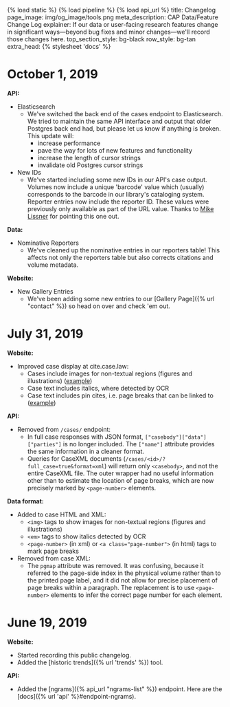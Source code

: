 {% load static %}
{% load pipeline %}
{% load api_url %}
title: Changelog
page_image: img/og_image/tools.png
meta_description: CAP Data/Feature Change Log
explainer: If our data or user-facing research features change in significant ways&mdash;beyond bug fixes and minor changes&mdash;we'll record those changes here.
top_section_style: bg-black
row_style: bg-tan
extra_head: {% stylesheet 'docs' %}

# October 1, 2019

**API:**

* Elasticsearch
	* We've switched the back end of the cases endpoint to Elasticsearch. We tried to maintain the same API interface and output that older Postgres back end had, but please let us know if anything is broken. 
	This update will:
		* increase performance
		* pave the way for lots of new features and functionality
		* increase the length of cursor strings
		* invalidate old Postgres cursor strings
* New IDs
	* We've started including some new IDs in our API's case output. Volumes now include a unique 'barcode' value which (usually) corresponds to the barcode in our library's cataloging system. Reporter entries now include the reporter ID. These values were previously only available as part of the URL value. Thanks to [Mike Lissner](https://michaeljaylissner.com/) for pointing this one out.
		
**Data:**

* Nominative Reporters
	* We've cleaned up the nominative entries in our reporters table! This affects not only the reporters table but also corrects citations and volume metadata. 


**Website:**

* New Gallery Entries
    * We've been adding some new entries to our [Gallery Page]({% url "contact" %}) so head on over and check 'em out.

# July 31, 2019

**Website:**

* Improved case display at cite.case.law:
    * Cases include images for non-textual regions (figures and illustrations)
        ([example](https://cite.case.law/f2d/537/531/))
    * Case text includes italics, where detected by OCR
    * Case text includes pin cites, i.e. page breaks that can be linked to 
        ([example](https://cite.case.law/f2d/537/531/#p533))
        
**API:**

* Removed from `/cases/` endpoint:
    * In full case responses with JSON format, `["casebody"]["data"]["parties"]` is no longer included.
      The `["name"]` attribute provides the same information in a cleaner format.
    * Queries for CaseXML documents (`/cases/<id>/?full_case=true&format=xml`) will return only `<casebody>`, 
      and not the entire CaseXML file. The outer wrapper had no useful information other than to estimate the 
      location of page breaks, which are now precisely marked by `<page-number>` elements.
          
**Data format:**

* Added to case HTML and XML:
    * `<img>` tags to show images for non-textual regions (figures and illustrations)
    * `<em>` tags to show italics detected by OCR
    * `<page-number>` (in xml) or `<a class="page-number">` (in html) tags to mark page breaks
* Removed from case XML:
    * The `pgmap` attribute was removed. It was confusing, because it referred to the page-side index in the 
        physical volume rather than to the printed page label, and it did not allow for precise placement of
        page breaks within a paragraph. The replacement is to use `<page-number>` elements to infer the correct
        page number for each element.
          
# June 19, 2019

**Website:**

* Started recording this public changelog.
* Added the [historic trends]({% url 'trends' %}) tool.

**API:**

* Added the [ngrams]({% api_url "ngrams-list" %}) endpoint. Here are the [docs]({% url 'api' %}#endpoint-ngrams).

